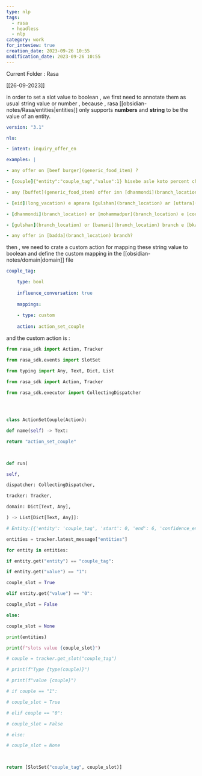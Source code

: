 ```yaml
---
type: nlp
tags:
  - rasa
  - headless
  - nlp
category: work
for_inteview: true
creation_date: 2023-09-26 10:55
modification_date: 2023-09-26 10:55
---
```


  
Current Folder : Rasa




[[26-09-2023]]


in order to set a slot value to boolean , we first need to annotate them as usual string value or number , because , rasa [[obsidian-notes/Rasa/entities|entities]] only supports **numbers** and **string** to be the value of an entity. 

```yml
version: "3.1"

nlu:

- intent: inquiry_offer_en

examples: |

- any offer on [beef burger](generic_food_item) ?

- [couple]{"entity":"couple_tag","value":1} hisebe asle koto percent char ?

- any [buffet](generic_food_item) offer inn [dhanmondi](branch_location) ?

- [eid](long_vacation) e apnara [gulshan](branch_location) ar [uttara](branch_location) branch e [couples]{"entity":"couple_tag" , "value":1} discount diyechen kono ?

- [dhanmondi](branch_location) or [mohammadpur](branch_location) e [couple]{"entity":"couple_tag","value":1} der kono discount ache ?

- [gulshan](branch_location) or [banani](branch_location) branch e [bkash](mobile_wallet_type) offer choltese ?

- any offer in [badda](branch_location) branch?
```

then , we need to crate a custom action for mapping these string value to boolean and define the custom mapping in the [[obsidian-notes/domain|domain]] file 
```yml
couple_tag:

	type: bool
	
	influence_conversation: true
	
	mappings:
	
	- type: custom
	
	action: action_set_couple
```


and the custom action is : 
```python 
from rasa_sdk import Action, Tracker

from rasa_sdk.events import SlotSet

from typing import Any, Text, Dict, List

from rasa_sdk import Action, Tracker

from rasa_sdk.executor import CollectingDispatcher

  
  

class ActionSetCouple(Action):

def name(self) -> Text:

return "action_set_couple"

  

def run(

self,

dispatcher: CollectingDispatcher,

tracker: Tracker,

domain: Dict[Text, Any],

) -> List[Dict[Text, Any]]:

# Entity:[{'entity': 'couple_tag', 'start': 0, 'end': 6, 'confidence_entity': 0.9793958067893982, 'value': '1

entities = tracker.latest_message["entities"]

for entity in entities:

if entity.get("entity") == "couple_tag":

if entity.get("value") == "1":

couple_slot = True

elif entity.get("value") == "0":

couple_slot = False

else:

couple_slot = None

print(entities)

print(f"slots value {couple_slot}")

# couple = tracker.get_slot("couple_tag")

# print(f"Type {type(couple)}")

# print(f"value {couple}")

# if couple == "1":

# couple_slot = True

# elif couple == "0":

# couple_slot = False

# else:

# couple_slot = None

  

return [SlotSet("couple_tag", couple_slot)]
```


